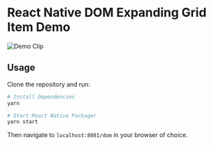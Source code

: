 # React Native DOM Expanding Grid Item Demo

![Demo Clip](demo.gif)

## Usage

Clone the repository and run:

```sh
# Install Dependencies
yarn

# Start React Native Packager
yarn start
```

Then navigate to `localhost:8081/dom` in your browser of choice.
